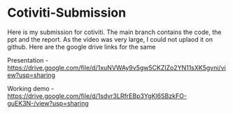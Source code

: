 # Cotiviti-Submission

Here is my submission for cotiviti.
The main branch contains the code, the ppt and the report. As the video was very large, I could not uplaod it on github.
Here are the google drive links for the same

Presentation - https://drive.google.com/file/d/1xuNVWAy9v5gw5CKZlZo2YN11sXK5gvni/view?usp=sharing

Working demo - https://drive.google.com/file/d/1sdvr3LRfrEBp3YgKl6SBzkFO-guEK3N-/view?usp=sharing
